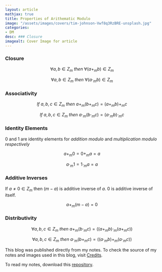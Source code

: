 ```yaml
---
layout: article
mathjax: true
title: Properties of Arithematic Modulo
image: "/assets/images/covers/tim-johnson-Vwf8q3RzBRE-unsplash.jpg"
categories:
- DM
desc: ### Closure 
imagealt: Cover Image for article
---
```


### Closure
$$\forall a, b \in Z_m\ then\ \forall (a+_mb) \in Z_m$$
























































































































































































































































































































































































































$$\forall a, b \in Z_m\ then\ \forall (a \cdot_m b) \in Z_m$$

























































































































































































































































































































































































































### Associativity
$$If\ a, b, c \in Z_m\ then\ a +_m (b +_m c) = (a +_m b) +_m c$$
























































































































































































































































































































































































































$$If\ a, b, c \in Z_m\ then\ a \cdot_m  (b \cdot_m  c) = (a \cdot_m  b) \cdot_m  c$$

























































































































































































































































































































































































































### Identity Elements
0 and 1 are identity elements for *addition modulo* and *multiplication modulo respectively*

$$a +_m 0 = 0 +_m a = a$$
























































































































































































































































































































































































































$$a \cdot_m 1 = 1 \cdot_m a = a$$

























































































































































































































































































































































































































### Additive Inverses
If $a \neq 0 \in Z_m$ then $(m-a)$ is additive inverse of $a$. 0 is additive inverse of itself.

























































































































































































































































































































































































































$$a +_m (m-a) = 0$$

























































































































































































































































































































































































































### Distributivity
$$\forall a, b, c \in Z_m\ then\ a +_m (b \cdot_m c) = ((a +_m b) \cdot_m (a +_m c))$$
























































































































































































































































































































































































































$$\forall a, b, c \in Z_m\ then\ a \cdot_m (b +_m c) = ((a \cdot_m b) +_m (a \cdot_m c))$$

























































































































































































































































































































































































































This blog was published directly from my notes.
To check the source of my notes and images used in this blog, visit <a href="/credits.html" target="_blank">Credits</a>.

To read my notes, download this <a href="https://github.com/bovem/CS" target="blank">repository</a>.